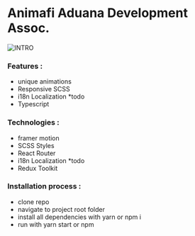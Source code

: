 # Animafi Aduana Development Assoc.

![INTRO](_preview_00.gif)

### Features :
- unique animations
- Responsive SCSS
- i18n Localization *todo
- Typescript

### Technologies :
- framer motion
- SCSS Styles
- React Router
- i18n Localization *todo
- Redux Toolkit

### Installation process :
- clone repo
- navigate to project root folder
- install all dependencies with yarn or npm i
- run with yarn start or npm
